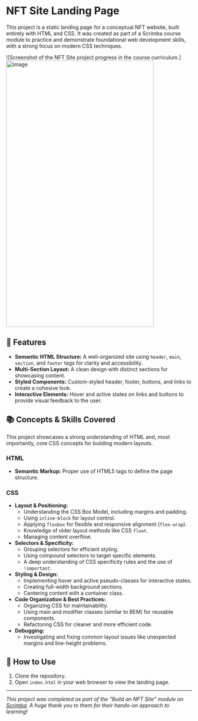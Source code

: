 # NFT Site Landing Page

This project is a static landing page for a conceptual NFT website, built entirely with HTML and CSS. It was created as part of a Scrimba course module to practice and demonstrate foundational web development skills, with a strong focus on modern CSS techniques.

![Screenshot of the NFT Site project progress in the course curriculum.]<img width="400" height="724" alt="image" src="https://github.com/user-attachments/assets/81f61fd6-64ec-4726-8010-86c0c6de70d0" />


## 🌟 Features

*   **Semantic HTML Structure:** A well-organized site using `header`, `main`, `section`, and `footer` tags for clarity and accessibility.
*   **Multi-Section Layout:** A clean design with distinct sections for showcasing content.
*   **Styled Components:** Custom-styled header, footer, buttons, and links to create a cohesive look.
*   **Interactive Elements:** Hover and active states on links and buttons to provide visual feedback to the user.

## 📚 Concepts & Skills Covered

This project showcases a strong understanding of HTML and, most importantly, core CSS concepts for building modern layouts.

### HTML
*   **Semantic Markup:** Proper use of HTML5 tags to define the page structure.

### CSS
*   **Layout & Positioning:**
    *   Understanding the CSS Box Model, including margins and padding.
    *   Using `inline-block` for layout control.
    *   Applying `flexbox` for flexible and responsive alignment (`flex-wrap`).
    *   Knowledge of older layout methods like CSS `float`.
    *   Managing content overflow.
*   **Selectors & Specificity:**
    *   Grouping selectors for efficient styling.
    *   Using compound selectors to target specific elements.
    *   A deep understanding of CSS specificity rules and the use of `!important`.
*   **Styling & Design:**
    *   Implementing hover and active pseudo-classes for interactive states.
    *   Creating full-width background sections.
    *   Centering content with a container class.
*   **Code Organization & Best Practices:**
    *   Organizing CSS for maintainability.
    *   Using main and modifier classes (similar to BEM) for reusable components.
    *   Refactoring CSS for cleaner and more efficient code.
*   **Debugging:**
    *   Investigating and fixing common layout issues like unexpected margins and line-height problems.

## 🚀 How to Use

1.  Clone the repository.
2.  Open `index.html` in your web browser to view the landing page.

---

_This project was completed as part of the "Build an NFT Site" module on [Scrimba](https://scrimba.com/). A huge thank you to them for their hands-on approach to learning!_

